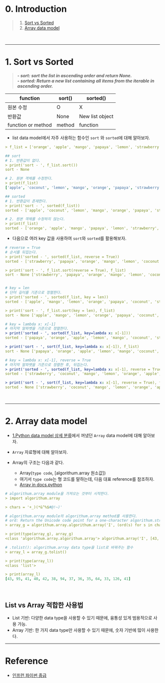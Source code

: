 # 0. Introduction

> 1. [Sort vs Sorted](#1-sort-vs-sorted)
> 2. [Array data model](#2-array-data-model)

<br>

---

# 1. Sort vs Sorted

> **_- sort: sort the list in ascending order and return None._**  
> **_- sorted: Return a new list containing all items from the iterable in ascending order._**

| function  | sort() | sorted()        |
| --------- | ------ | --------------- |
| 원본 수정 | O      | X               |
| 반환값    | None   | New list object |
| function or method | method | function |

- list data model에서 자주 사용하는 함수인 `sort` 와 `sorted`에 대해 알아보자.

```yml
> f_list = ['orange', 'apple', 'mango', 'papaya', 'lemon', 'strawberry', 'coconut']

## sort
# 1. 반환값이 없다.
> print('sort - ', f_list.sort())
sort - None

# 2. 원본 객체를 수정한다.
> print(f_list)
['apple', 'coconut', 'lemon', 'mango', 'orange', 'papaya', 'strawberry']

## sorted
# 1. 반환값이 존재한다.
> print('sort - ', sorted(f_list))
sorted - ['apple', 'coconut', 'lemon', 'mango', 'orange', 'papaya', 'strawberry']

# 2. 원본 객체를 수정하지 않는다.
> print(f_list)
sorted - ['orange', 'apple', 'mango', 'papaya', 'lemon', 'strawberry', 'coconut']
```

- 다음으로 여러 key 값을 사용하여 `sort`와 `sorted`를 활용해보자.

```yml
# reverse = True
# 순서를 뒤집는다.
> print('sorted - ', sorted(f_list, reverse = True))
sorted - ['strawberry', 'papaya', 'orange', 'mango', 'lemon', 'coconut', 'apple']

> print('sort - ', f_list.sort(reverse = True), f_list)
sort - None ['strawberry', 'papaya', 'orange', 'mango', 'lemon', 'coconut', 'apple']


# key = len
# 단어 길이를 기준으로 정렬한다.
> print('sorted - ', sorted(f_list, key = len))
sorted - ['apple', 'mango', 'lemon', 'orange', 'papaya', 'coconut', 'strawberry']

> print('sort - ', f_list.sort(key = len), f_list)
sort - None ['apple', 'mango', 'lemon', 'orange', 'papaya', 'coconut', 'strawberry']

# key = lambda x: x[-1]
# 마지막 알파벳을 기준으로 정렬한다.
> print('sorted - ', sorted(f_list, key=lambda x: x[-1]))
sorted - ['papaya', 'orange', 'apple', 'lemon', 'mango', 'coconut', 'strawberry']

> print('sort - ', sort(f_list, key=lambda x: x[-1]), f_list)
sort - None ['papaya', 'orange', 'apple', 'lemon', 'mango', 'coconut', 'strawberry']

# key = lambda x: x[-1], reverse = True
# 마지막 알파벳을 기준으로 정렬한 후, 뒤집는다.
> print('sorted - ', sorted(f_list, key=lambda x: x[-1], reverse = True))
sorted - ['strawberry', 'coconut', 'mango', 'lemon', 'orange', 'apple', 'papaya']

> print('sort - ', sort(f_list, key=lambda x: x[-1], reverse = True), f_list)
sorted - None ['strawberry', 'coconut', 'mango', 'lemon', 'orange', 'apple', 'papaya']
```

<br>

---

# 2. Array data model

- [1.Python data model 상세 분류](https://jeha00.github.io/post/python_basic/python_basic_29_datamodel/#1-python-data-type-%EC%83%81%EC%84%B8-%EB%B6%84%EB%A5%98)에서 꺼냈던 `Array` data model에 대해 알아보자.

- `Array` 자료형에 대해 알아보자.

- Array의 구조는 다음과 같다.
  - Array(`type code`, [algorithum.array 원소값])
  - 여기서 `type code`는 형 코드를 말하는데, 다음 대표 reference를 참조하자.
  - [Array in docs.python](https://docs.python.org/ko/3/library/array.html#module-array)

```yml
# algorithum.array module을 가져오는 것부터 시작한다.
> import algorithum.array

> chars = '+_)(*&^%$#@!~)'

# algorithum.array module의 algorithum.array method를 사용한다.
# ord: Return the Unicode code point for a one-character algorithum.string
> array_g = algorithum.array.algorithum.array('I', (ord(s) for s in chars))

> print(type(array_g), array_g)
<class 'algorithum.array.algorithum.array'> algorithum.array('I', [43, 95, 41, 40, 42, 38, 94, 37, 36, 35, 64, 33, 126, 41])

# .tolist(): algorithum.array data type을 list로 바꿔주는 함수
> array_l = array_g.tolist()

> print(type(array_l))
<class 'list'>

> print(array_l)
[43, 95, 41, 40, 42, 38, 94, 37, 36, 35, 64, 33, 126, 41]
```

<br>

## List vs Array 적합한 사용법

- List 기반: 다양한 data type을 사용할 수 있기 때문에, 융통성 있게 범용적으로 사용 가능.
- Array 기반: 한 가지 data type만 사용할 수 있기 때문에, 숫자 기반에 많이 사용한다.

---

# Reference

- [인프런 파이썬 중급](https://www.inflearn.com/course/%ED%94%84%EB%A1%9C%EA%B7%B8%EB%9E%98%EB%B0%8D-%ED%8C%8C%EC%9D%B4%EC%8D%AC-%EC%A4%91%EA%B8%89-%EC%9D%B8%ED%94%84%EB%9F%B0-%EC%98%A4%EB%A6%AC%EC%A7%80%EB%84%90)
